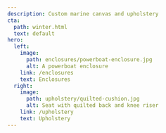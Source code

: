```yaml
---
description: Custom marine canvas and upholstery
cta:
  path: winter.html
  text: default
hero:
  left:
    image:
      path: enclosures/powerboat-enclosure.jpg
      alt: A powerboat enclosure
    link: /enclosures
    text: Enclosures
  right:
    image:
      path: upholstery/quilted-cushion.jpg
      alt: Seat with quilted back and knee riser
    link: /upholstery
    text: Upholstery
---
```

